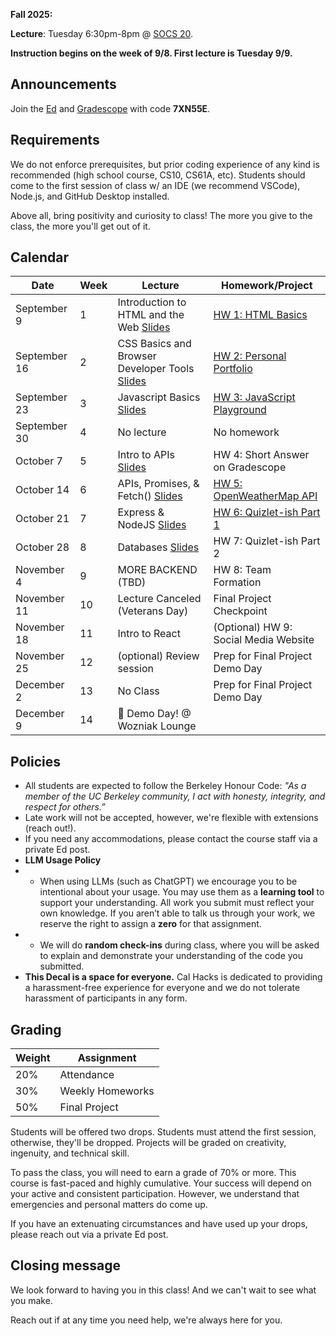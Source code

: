 **Fall 2025:** 

**Lecture**: Tuesday 6:30pm-8pm @ [SOCS 20](https://www.berkeley.edu/map/social-sciences-building/).

**Instruction begins on the week of 9/8. First lecture is Tuesday 9/9.**

## Announcements
Join the [Ed](https://edstem.org/us/join/7TP6cS) and [Gradescope](https://www.gradescope.com) with code **7XN55E**.

## Requirements

We do not enforce prerequisites, but prior coding experience of any kind is recommended (high school course, CS10, CS61A, etc). Students should come to the first session of class w/ an IDE (we recommend VSCode), Node.js, and GitHub Desktop installed.

Above all, bring positivity and curiosity to class! The more you give to the class, the more you'll get out of it.

## Calendar

|Date | Week | Lecture | Homework/Project                  |
|-----|------|---------|-----------------------------------|
| September 9 | 1    | Introduction to HTML and the Web [Slides](https://docs.google.com/presentation/d/1l-ISUrlo-cAzdg9_B5k09LJBMFOqoE57kL4sdRx8H4g/edit?usp=sharing) | [HW 1: HTML Basics](#/hw/web/hw1) |
| September 16 | 2    | CSS Basics and Browser Developer Tools [Slides](https://docs.google.com/presentation/d/1n0vKYdWUBM4ow5y0pob-oCuZulmmO03000Sn5TaDN4o/edit?usp=sharing) | [HW 2: Personal Portfolio](#/hw/web/hw2) |
| September 23 | 3    | Javascript Basics [Slides](https://docs.google.com/presentation/d/1yCUURZc_DZH-Jm3dqIXFG1Dfd2VgeOpYLpTTECA4xiw/edit?usp=sharing) | [HW 3: JavaScript Playground](#/hw/web/hw3) |
| September 30 | 4    | No lecture | No homework |
| October 7 | 5    | Intro to APIs [Slides](https://docs.google.com/presentation/d/1QyL4odpId0gzcFZ083tsXG-40SpmlIRPmPzA1JWBeAI/edit?usp=sharing) | HW 4: Short Answer on Gradescope |
| October 14 | 6    | APIs, Promises, & Fetch() [Slides](https://docs.google.com/presentation/d/1e1WLy9OCCIBuPTcK0QYFjhzIvYcOEAzM9QdYU5pJn1U/edit?usp=sharing) | [HW 5: OpenWeatherMap API](/#/hw/web/hw5)|
| October 21 | 7    | Express & NodeJS [Slides](https://docs.google.com/presentation/d/1dE3DwQ0TRsU8Q3WvTUft2mmAzGPFh5bJ-1vQbDjmGeI/edit?usp=sharing) | [HW 6: Quizlet-ish Part 1](/#/hw/web/hw6) |
| October 28 | 8    | Databases [Slides](https://docs.google.com/presentation/d/1GPlXVVRI5859c_A7mC4MxftpSB9pcATLnuy1mn818HM/edit?usp=sharing) | HW 7: Quizlet-ish Part 2 |
| November 4 | 9    | MORE BACKEND (TBD) | HW 8: Team Formation |
| November 11 | 10   | Lecture Canceled (Veterans Day) | Final Project Checkpoint |
| November 18 | 11   | Intro to React | (Optional) HW 9: Social Media Website|
| November 25 | 12   | (optional) Review session | Prep for Final Project Demo Day |
| December 2 | 13   | No Class | Prep for Final Project Demo Day |
| December 9 | 14   | 🎉 Demo Day! @ Wozniak Lounge |  |

## Policies

* All students are expected to follow the Berkeley Honour Code: _"As a member of the UC Berkeley community, I act with honesty, integrity, and respect for others.”_
* Late work will not be accepted, however, we're flexible with extensions (reach out!).
* If you need any accommodations, please contact the course staff via a private Ed post.
* **LLM Usage Policy**
* * When using LLMs (such as ChatGPT) we encourage you to be intentional about your usage. You may use them as a **learning tool** to support your understanding. All work you submit must reflect your own knowledge. If you aren’t able to talk us through your work, we reserve the right to assign a **zero** for that assignment.
* * We will do **random check-ins** during class, where you will be asked to explain and demonstrate your understanding of the code you submitted.
* **This Decal is a space for everyone.** Cal Hacks is dedicated to providing a harassment-free experience for everyone and we do not tolerate harassment of participants in any form.

## Grading

| **Weight**  | **Assignment**                          |
| ----------- | --------------------------------------- |
| 20%         | Attendance                              |
| 30%         | Weekly Homeworks                        |
| 50%         | Final Project                           |

Students will be offered two drops. Students must attend the first session, otherwise, they'll be dropped.
Projects will be graded on creativity, ingenuity, and technical skill.

To pass the class, you will need to earn a grade of 70% or more. This course is fast-paced and highly cumulative. Your success will depend on your active and consistent participation. However, we understand that emergencies and personal matters do come up.

If you have an extenuating circumstances and have used up your drops, please reach out via a private Ed post.

## Closing message

We look forward to having you in this class! And we can't wait to see what you make.

Reach out if at any time you need help, we're always here for you.